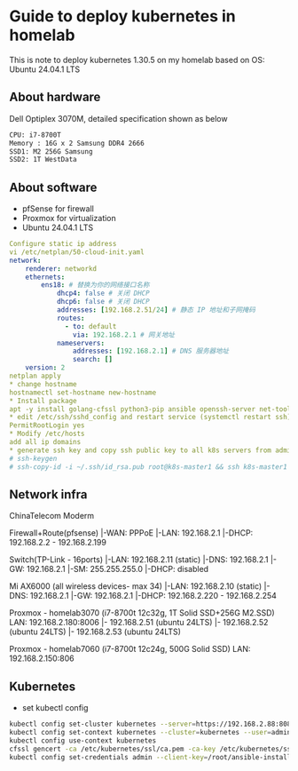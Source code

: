 # Guide to deploy kubernetes in homelab
This is note to deploy kubernetes 1.30.5 on my homelab based on OS: Ubuntu 24.04.1 LTS

## About hardware
Dell Optiplex 3070M, detailed specification shown as below
```bash
CPU: i7-8700T
Memory : 16G x 2 Samsung DDR4 2666
SSD1: M2 256G Samsung
SSD2: 1T WestData 
```

## About software
* pfSense for firewall
* Proxmox for virtualization
* Ubuntu 24.04.1 LTS
```yaml
Configure static ip address
vi /etc/netplan/50-cloud-init.yaml
network:
    renderer: networkd
    ethernets:
        ens18: # 替换为你的网络接口名称
            dhcp4: false # 关闭 DHCP
            dhcp6: false # 关闭 DHCP
            addresses: [192.168.2.51/24] # 静态 IP 地址和子网掩码
            routes:
              - to: default
                via: 192.168.2.1 # 网关地址
            nameservers:
                addresses: [192.168.2.1] # DNS 服务器地址
                search: []
    version: 2
netplan apply
* change hostname
hostnamectl set-hostname new-hostname
* Install package
apt -y install golang-cfssl python3-pip ansible openssh-server net-tools libnginx-mod-stream policycoreutils selinux-basics selinux-utils
* edit /etc/ssh/sshd_config and restart service (systemctl restart ssh)
PermitRootLogin yes
* Modify /etc/hosts
add all ip domains
* generate ssh key and copy ssh public key to all k8s servers from admin server
# ssh-keygen
# ssh-copy-id -i ~/.ssh/id_rsa.pub root@k8s-master1 && ssh k8s-master1
```


## Network infra


ChinaTelecom Moderm

Firewall+Route(pfsense)
|-WAN: 	PPPoE
|-LAN:	192.168.2.1
|-DHCP:	192.168.2.2 - 192.168.2.199

Switch(TP-Link - 16ports)
|-LAN:	192.168.2.11 (static)
|-DNS:	192.168.2.1
|-GW:	192.168.2.1
|-SM:	255.255.255.0
|-DHCP: disabled

Mi AX6000 (all wireless devices- max 34)
|-LAN:	192.168.2.10 (static)
|-DNS:	192.168.2.1
|-GW:	192.168.2.1
|-DHCP: 192.168.2.220 - 192.168.2.254

Proxmox - homelab3070 (i7-8700t 12c32g, 1T Solid SSD+256G M2.SSD)
LAN:	192.168.2.180:8006
|- 192.168.2.51 (ubuntu 24LTS)
|- 192.168.2.52 (ubuntu 24LTS)
|- 192.168.2.53 (ubuntu 24LTS)

Proxmox - homelab7060 (i7-8700t 12c24g, 500G Solid SSD)
LAN:	192.168.2.150:806


## Kubernetes
* set kubectl config
```bash
kubectl config set-cluster kubernetes --server=https://192.168.2.88:8080 --certificate-authority=/root/ansible-install-k8s/ssl/k8s/ca.pem --embed-certs=true
kubectl config set-context kubernetes --cluster=kubernetes --user=admin --namespace=kube-system
kubectl config use-context kubernetes
cfssl gencert -ca /etc/kubernetes/ssl/ca.pem -ca-key /etc/kubernetes/ssl/ca-key.pem -config /etc/kubernetes/ssl/ca-config.json -profile kubernetes kubectl-csr.json | cfssljson -bare kubectl
kubectl config set-credentials admin --client-key=/root/ansible-install-k8s/ssl/k8s/admin-key.pem --client-certificate=/root/ansible-install-k8s/ssl/k8s/admin.pem --user=admin --embed-certs=true
```

